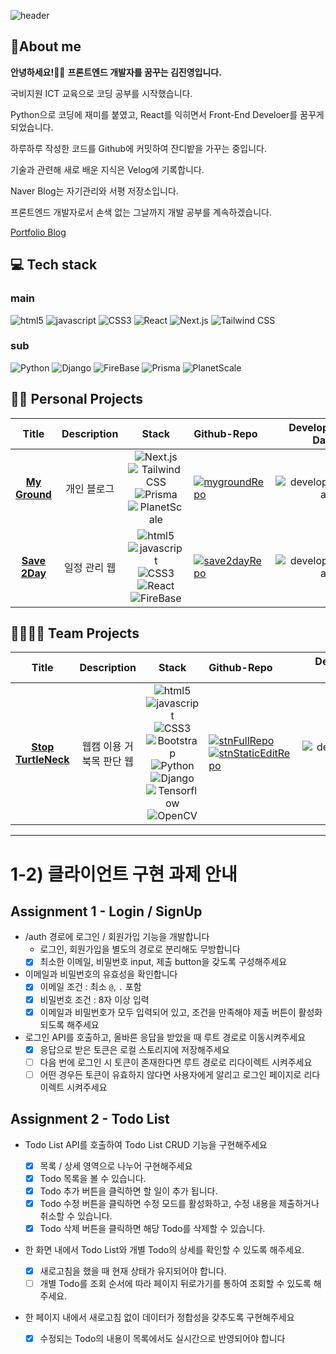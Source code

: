 ![header](https://capsule-render.vercel.app/api?type=waving&color=auto&height=300&section=header&text=Real-Bird&fontSize=90)

## 🧑About me

**안녕하세요!🙋‍♂️**
**프론트엔드 개발자를 꿈꾸는 김진영입니다.**

국비지원 ICT 교육으로 코딩 공부를 시작했습니다.

Python으로 코딩에 재미를 붙였고, React를 익히면서 Front-End Develoer를 꿈꾸게 되었습니다.

하루하루 작성한 코드를 Github에 커밋하여 잔디밭을 가꾸는 중입니다.

기술과 관련해 새로 배운 지식은 Velog에 기록합니다.

Naver Blog는 자기관리와 서평 저장소입니다.

프론트엔드 개발자로서 손색 없는 그날까지 개발 공부를 계속하겠습니다.

[Portfolio Blog](https://real-bird.vercel.app/)

## 💻 Tech stack
### main
![html5](https://img.shields.io/badge/HTML5-E34F26?style=flat&logo=HTML5&logoColor=white)
![javascript](https://img.shields.io/badge/JavaScript-F7DF1E?style=flat&logo=javascript&logoColor=white)
![CSS3](https://img.shields.io/badge/CSS3-1572B6?style=flat&logo=CSS3&logoColor=white)
![React](https://img.shields.io/badge/React-61DAFB?style=flat&logo=React&logoColor=white)
![Next.js](https://img.shields.io/badge/Next.js-000000?style=flat&logo=Next.js&logoColor=white)
![Tailwind CSS](https://img.shields.io/badge/Tailwind%20CSS-06B6D4?style=flat&logo=Tailwind%20CSS&logoColor=white)

### sub
![Python](https://img.shields.io/badge/Python-3776AB?style=flat&logo=Python&logoColor=white)
![Django](https://img.shields.io/badge/Django-092E20?style=flat&logo=Django&logoColor=white)
![FireBase](https://img.shields.io/badge/FireBase-FFCA28?style=flat&logo=FireBase&logoColor=white)
![Prisma](https://img.shields.io/badge/Prisma-2D3748?style=flat&logo=Prisma&logoColor=white)
![PlanetScale](https://img.shields.io/badge/PlanetScale-000000?style=flat&logo=PlanetScale&logoColor=white)

## 🙋‍♂️ Personal Projects
|Title|Description|Stack|Github-Repo|Develop-Date|
|:---:|:---:|:---:|:---|---:|
|**[My Ground](https://real-bird.vercel.app/)**|개인 블로그|![Next.js](https://img.shields.io/badge/-000000?style=flat&logo=Next.js&logoColor=white) ![Tailwind CSS](https://img.shields.io/badge/-06B6D4?style=flat&logo=Tailwind%20CSS&logoColor=white) ![Prisma](https://img.shields.io/badge/-2D3748?style=flat&logo=Prisma&logoColor=white) ![PlanetScale](https://img.shields.io/badge/-000000?style=flat&logo=PlanetScale&logoColor=white)|[![mygroundRepo](https://img.shields.io/badge/MyGround--181717?style=social&logo=Github&logoColor=black)](https://github.com/Real-Bird/my-ground)|![developDate](https://img.shields.io/badge/22.07.10-22.07.29-ffffff?style=flat)|
|**[Save 2Day](https://real-bird.github.io/save2day)**|일정 관리 웹|![html5](https://img.shields.io/badge/-E34F26?style=plastic&logo=HTML5&logoColor=white) ![javascript](https://img.shields.io/badge/-F7DF1E?style=plastic&logo=javascript&logoColor=white) ![CSS3](https://img.shields.io/badge/-1572B6?style=plastic&logo=CSS3&logoColor=white) ![React](https://img.shields.io/badge/-61DAFB?style=plastic&logo=React&logoColor=white) ![FireBase](https://img.shields.io/badge/-FFCA28?style=plastic&logo=FireBase&logoColor=white)|[![save2dayRepo](https://img.shields.io/badge/Save2Day--181717?style=social&logo=Github&logoColor=black)](https://github.com/Real-Bird/save2day)|![developDate](https://img.shields.io/badge/22.02.22-22.03.27-ffffff?style=flat)|

## 👨‍👩‍👧‍👦 Team Projects
|Title|Description|Stack|Github-Repo|Develop-Date|
|:---:|:---:|:---:|:---|---:|
|**[Stop TurtleNeck](https://stopturtleneck.netlify.app/)**|웹캠 이용 거북목 판단 웹|![html5](https://img.shields.io/badge/-E34F26?style=plastic&logo=HTML5&logoColor=white) ![javascript](https://img.shields.io/badge/-F7DF1E?style=plastic&logo=javascript&logoColor=white) ![CSS3](https://img.shields.io/badge/-1572B6?style=plastic&logo=CSS3&logoColor=white) ![Bootstrap](https://img.shields.io/badge/-7952B3?style=plastic&logo=Bootstrap&logoColor=white) ![Python](https://img.shields.io/badge/-3776AB?style=plastic&logo=Python&logoColor=white) ![Django](https://img.shields.io/badge/-092E20?style=plastic&logo=Django&logoColor=white)        ![Tensorflow](https://img.shields.io/badge/-FF6F00?style=plastic&logo=Tensorflow&logoColor=white) ![OpenCV](https://img.shields.io/badge/-5C3EE8?style=plastic&logo=OpenCV&logoColor=white)|[![stnFullRepo](https://img.shields.io/badge/StopTurtleNeck-Full-181717?style=social&logo=Github&logoColor=black)](https://bit.ly/3iVYWMF)<br/> [![stnStaticEditRepo](https://img.shields.io/badge/StopTurtleNeck-Static%20Edit-181717?style=social&logo=Github&logoColor=black)](https://bit.ly/3K626JC)|![developDate](https://img.shields.io/badge/21.07.19-21.10.08-555555?style=flat&labelColor=ffffff)|

---

# 1-2) 클라이언트 구현 과제 안내

## Assignment 1 - Login / SignUp

- /auth 경로에 로그인 / 회원가입 기능을 개발합니다
  - 로그인, 회원가입을 별도의 경로로 분리해도 무방합니다
  - [x] 최소한 이메일, 비밀번호 input, 제출 button을 갖도록 구성해주세요
- 이메일과 비밀번호의 유효성을 확인합니다
  - [x] 이메일 조건 : 최소 `@`, `.` 포함
  - [x] 비밀번호 조건 : 8자 이상 입력
  - [x] 이메일과 비밀번호가 모두 입력되어 있고, 조건을 만족해야 제출 버튼이 활성화 되도록 해주세요
- 로그인 API를 호출하고, 올바른 응답을 받았을 때 루트 경로로 이동시켜주세요
  - [x] 응답으로 받은 토큰은 로컬 스토리지에 저장해주세요
  - [ ] 다음 번에 로그인 시 토큰이 존재한다면 루트 경로로 리다이렉트 시켜주세요
  - [ ] 어떤 경우든 토큰이 유효하지 않다면 사용자에게 알리고 로그인 페이지로 리다이렉트 시켜주세요

## Assignment 2 - Todo List

- Todo List API를 호출하여 Todo List CRUD 기능을 구현해주세요
  - [x] 목록 / 상세 영역으로 나누어 구현해주세요
  - [x] Todo 목록을 볼 수 있습니다.
  - [x] Todo 추가 버튼을 클릭하면 할 일이 추가 됩니다.
  - [x] Todo 수정 버튼을 클릭하면 수정 모드를 활성화하고, 수정 내용을 제출하거나 취소할 수 있습니다.
  - [x] Todo 삭제 버튼을 클릭하면 해당 Todo를 삭제할 수 있습니다.
- 한 화면 내에서 Todo List와 개별 Todo의 상세를 확인할 수 있도록 해주세요.
  - [x] 새로고침을 했을 때 현재 상태가 유지되어야 합니다.
  - [ ] 개별 Todo를 조회 순서에 따라 페이지 뒤로가기를 통하여 조회할 수 있도록 해주세요.
- 한 페이지 내에서 새로고침 없이 데이터가 정합성을 갖추도록 구현해주세요

  - [x] 수정되는 Todo의 내용이 목록에서도 실시간으로 반영되어야 합니다
